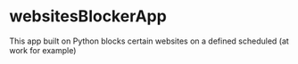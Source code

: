 # websitesBlockerApp
This app built on Python blocks certain websites on a defined scheduled (at work for example)

